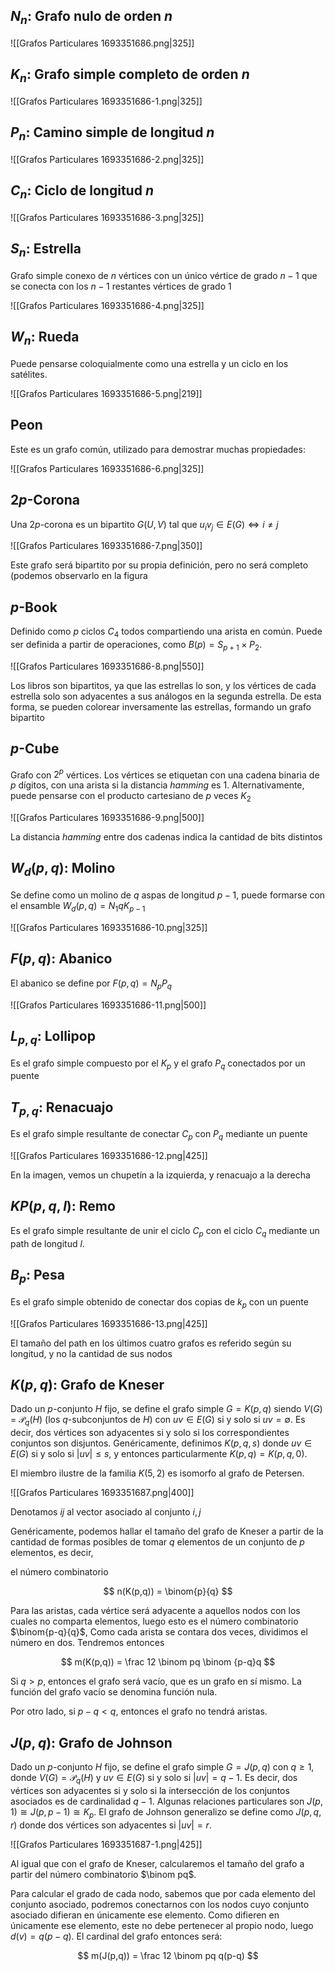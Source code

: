 ## $N_n:$ Grafo nulo de orden $n$

![[Grafos Particulares 1693351686.png|325]]

## $K_n:$ Grafo simple completo de orden $n$

![[Grafos Particulares 1693351686-1.png|325]]

## $P_n:$ Camino simple de longitud $n$

![[Grafos Particulares 1693351686-2.png|325]]

## $C_n:$ Ciclo de longitud $n$

![[Grafos Particulares 1693351686-3.png|325]]

## $S_n:$ Estrella

Grafo simple conexo de $n$ vértices con un único vértice de grado $n-1$ que se conecta con los $n{-}1$ restantes vértices de grado $1$

![[Grafos Particulares 1693351686-4.png|325]]

## $W_n:$ Rueda

Puede pensarse coloquialmente como una estrella y un ciclo en los satélites.

![[Grafos Particulares 1693351686-5.png|219]]

## $\text{Peon}$

Este es un grafo común, utilizado para demostrar muchas propiedades:

![[Grafos Particulares 1693351686-6.png|325]]

## $2p\text{-Corona}$

Una $2p$-corona es un bipartito $G(U, V)$ tal que $u_iv_j \in E(G) \iff i\neq j$

![[Grafos Particulares 1693351686-7.png|350]]

Este grafo será bipartito por su propia definición, pero no será completo (podemos observarlo en la figura

## $p\text{-Book}$

Definido como $p$ ciclos $C_4$ todos compartiendo una arista en común. Puede ser definida a partir de operaciones, como $B(p) = S_{p+1} \times P_2$.

![[Grafos Particulares 1693351686-8.png|550]]

Los libros son bipartitos, ya que las estrellas lo son, y los vértices de cada estrella solo son adyacentes a sus análogos en la segunda estrella. De esta forma, se pueden colorear inversamente las estrellas, formando un grafo bipartito

## $p\text{-Cube}$

Grafo con $2^p$ vértices. Los vértices se etiquetan con una cadena binaria de $p$ dígitos, con una arista si la distancia *hamming* es 1. Alternativamente, puede pensarse con el producto cartesiano de $p$ veces $K_2$

![[Grafos Particulares 1693351686-9.png|500]]

La distancia *hamming* entre dos cadenas indica la cantidad de bits distintos

## $W_d(p,q):$ Molino

Se define como un molino de $q$ aspas de longitud $p-1$, puede formarse con el ensamble $W_d(p,q) = N_1  qK_{p-1}$

![[Grafos Particulares 1693351686-10.png|325]]

## $F(p,q):$ Abanico

El abanico se define por $F(p,q) = N_p  P_q$

![[Grafos Particulares 1693351686-11.png|500]]

## $L_{p,q}:$ Lollipop

Es el grafo simple compuesto por el $K_p$ y el grafo $P_q$ conectados por un puente

## $T_{p,q}:$ Renacuajo

Es el grafo simple resultante de conectar $C_p$ con $P_q$ mediante un puente

![[Grafos Particulares 1693351686-12.png|425]]

En la imagen, vemos un chupetín a la izquierda, y renacuajo a la derecha

## $KP(p,q,l):$ Remo

Es el grafo simple resultante de unir el ciclo $C_p$ con el ciclo $C_q$ mediante un path de longitud $l$.

## $B_p:$ Pesa

Es el grafo simple obtenido de conectar dos copias de $k_p$ con un puente

![[Grafos Particulares 1693351686-13.png|425]]

El tamaño del path en los últimos cuatro grafos es referido según su longitud, y no la cantidad de sus nodos

## $K(p,q):$ Grafo de Kneser

Dado un $p$-conjunto $H$ fijo, se define el grafo simple $G = K(p,q)$ siendo $V(G)$ = $\mathcal{P}_q(H)$ (los $q$-subconjuntos de $H$) con $uv \in E(G)$ si y solo si $uv = \emptyset$. Es decir, dos vértices son adyacentes si y solo si los correspondientes conjuntos son disjuntos. Genéricamente, definimos $K(p,q,s)$ donde $uv \in E(G)$ si y solo si $|uv| \leq s$, y entonces particularmente $K(p,q) = K(p,q,0)$.

El miembro ilustre de la familia $K(5,2)$ es isomorfo al grafo de Petersen.

![[Grafos Particulares 1693351687.png|400]]

Denotamos $ij$ al vector asociado al conjunto ${i, j}$

Genéricamente, podemos hallar el tamaño del grafo de Kneser a partir de la cantidad de formas posibles de tomar $q$ elementos de un conjunto de $p$ elementos, es decir,

el número combinatorio

$$
n(K(p,q)) = \binom{p}{q}
$$

Para las aristas, cada vértice será adyacente a aquellos nodos con los cuales no comparta elementos, luego esto es el número combinatorio $\binom{p-q}{q}$, Como cada arista se contara dos veces, dividimos el número en dos. Tendremos entonces

$$
m(K(p,q)) = \frac 12 \binom pq \binom {p-q}q
$$

Si $q > p$, entonces el grafo será vacío, que es un grafo en sí mismo. La función del grafo vacío se denomina función nula.

Por otro lado, si $p - q < q$, entonces el grafo no tendrá aristas.

## $J(p,q):$ Grafo de Johnson

Dado un $p$-conjunto $H$ fijo, se define el grafo simple $G = J(p,q)$ con $q \geq 1$, donde $V(G) = \mathcal P_q(H)$ y $uv \in E(G)$ si y solo si $|uv| = q-1$. Es decir, dos vértices son adyacentes si y solo si la intersección de los conjuntos asociados es de cardinalidad $q-1$. Algunas relaciones particulares son $J(p, 1) \cong J(p, p-1) \cong K_p$. El grafo de Johnson generalizo se define como $J(p,q,r)$ donde dos vértices son adyacentes si $|uv| = r$.

![[Grafos Particulares 1693351687-1.png|425]]

Al igual que con el grafo de Kneser, calcularemos el tamaño del grafo a partir del número combinatorio $\binom pq$.

Para calcular el grado de cada nodo, sabemos que por cada elemento del conjunto asociado, podremos conectarnos con los nodos cuyo conjunto asociado difieran en únicamente ese elemento. Como difieren en únicamente ese elemento, este no debe pertenecer al propio nodo, luego $d(v) = q(p-q)$. El cardinal del grafo entonces será:

$$
m(J(p,q)) = \frac 12 \binom pq q(p-q)
$$
